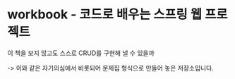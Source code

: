 # workbook - 코드로 배우는 스프링 웹 프로젝트 

이 책을 보지 않고도 스스로 CRUD를 구현해 낼 수 있을까

-> 이와 같은 자기의심에서 비롯되어 문제집 형식으로 만들어 놓은 저장소입니다.